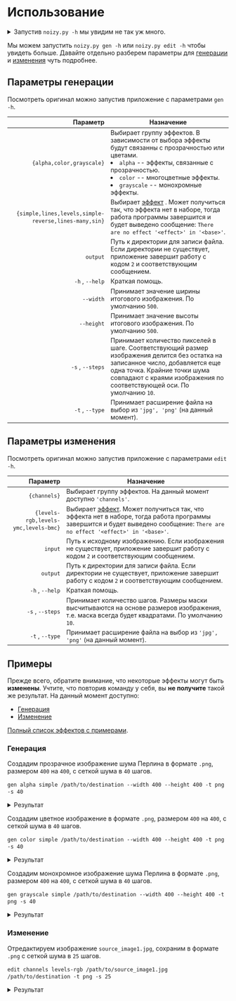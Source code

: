 # Использование
<details>
<summary>Запустив <code>noizy.py -h</code> мы увидим не так уж много.</summary>

```
usage: noizy.py [-h] {gen,edit} ...

Application for generate or editing images using noise

optional arguments:
  -h, --help  show this help message and exit

You can use next commands:
  {gen,edit}
    gen       App will generate new image from noise
    edit      App will editing existing image

Run noizy.py <action> -h to see more details
```
</details>

Мы можем запустить `noizy.py gen -h` или `noizy.py edit -h` чтобы увидеть больше.
Давайте отдельно разберем параметры для [генерации](#параметры-генерации) и [изменения](#параметры-изменения) чуть подробнее.

## Параметры генерации
Посмотреть оригинал можно запустив приложение с параметрами `gen -h`.

|                                                  Параметр | Назначение                                                                                                                                                                                                                                         |
|------------------------------------------------------:|--------------------------------------------------------------------------------------------------------------------------------------------------------------------------------------------------------------------------------------------------------|
|                             `{alpha,color,grayscale}` | Выбирает группу эффектов. В зависимости от выбора эффекты будут связанны с прозрачностью или цветами. <li> `alpha`  -- эффекты, связанные с прозрачностью.</li><li> `color`  -- многоцветные эффекты.</li><li> `grayscale` -- монохромные эффекты.</li>|
| `{simple,lines,levels,simple-reverse,lines-many,sin}` | Выбирает  [эффект][full-effects] . Может получиться так, что эффекта нет в наборе, тогда работа программы завершится и будет выведено сообщение:  `There are no effect '<effect>' in '<base>'`.                                                        |
|                                              `output` | Путь к директории для записи файла. Если директории не существует, приложение завершит работу с кодом  `2` и соответствующим сообщением.                                                                                                               |
|                                       `-h` , `--help` | Краткая помощь.                                                                                                                                                                                                                                        |
|                                             `--width` | Принимает значение ширины итогового изображения. По умолчанию  `500`.                                                                                                                                                                                  |
|                                            `--height` | Принимает значение высоты итогового изображения. По умолчанию  `500`.                                                                                                                                                                                  |
|                                      `-s` , `--steps` | Принимает количество пикселей в шаге. Соответствующий размер изображения делится без остатка на записанное число, добавляется еще одна точка. Крайние точки шума совпадают с краями изображения по соответствующей оси. По умолчанию `10`.             |
|                                       `-t` , `--type` | Принимает расширение файла на выбор из  `'jpg', 'png'` (на данный момент).                                                                                                                                                                             |

## Параметры изменения
Посмотреть оригинал можно запустив приложение с параметрами `edit -h`.

|                             Параметр | Назначение                                                                                                                                                                                      |
|-------------------------------------:|-------------------------------------------------------------------------------------------------------------------------------------------------------------------------------------------------|
|                         `{channels}` | Выбирает группу эффектов. На данный момент доступно  `'channels'`.                                                                                                                              |
| `{levels-rgb,levels-ymc,levels-bmc}` | Выбирает [эффект][full-effects]. Может получиться так, что эффекта нет в наборе, тогда работа программы завершится и будет выведено сообщение:  `There are no effect '<effect>' in '<base>'`.   |
|                              `input` | Путь к исходному изображению. Если изображения не существует, приложение завершит работу с кодом  `2` и соответствующим сообщением.                                                             |
|                             `output` | Путь к директории для записи файла. Если директории не существует, приложение завершит работу с кодом  `2` и соответствующим сообщением.                                                        |
|                      `-h` , `--help` | Краткая помощь.                                                                                                                                                                                 |
|                     `-s` , `--steps` | Принимает количество шагов. Размеры маски высчитываются на основе размеров изображения, т.е. маска всегда будет квадратами. По умолчанию `10`.                                                  |
|                      `-t` , `--type` | Принимает расширение файла на выбор из  `'jpg', 'png'` (на данный момент).                                                                                                                      |

## Примеры
Прежде всего, обратите внимание, что некоторые эффекты могут быть **изменены**.
Учтите, что повторив команду у себя, вы **не получите** такой же результат.
На данный момент доступно:
* [Генерация](#генерация)
* [Изменение](#изменение)

[Полный список эффектов с примерами][full-effects].

### Генерация
Создадим прозрачное изображение шума Перлина в формате `.png`, размером `400` на `400`, с сеткой шума в `40` шагов.
```
gen alpha simple /path/to/destination --width 400 --height 400 -t png -s 40
```
<details><summary>Результат</summary>

![Результат](./examples/gen__alpha__simple__--width_400_--height_400__-t_png__-s_40.png)
</details>

Создадим цветное изображение в формате `.png`, размером `400` на `400`, с сеткой шума в `40` шагов.
```
gen color simple /path/to/destination --width 400 --height 400 -t png -s 40
```
<details><summary>Результат</summary>

![Результат](./examples/gen__color__simple__--width_400__--height__400_-t__png_-s_40.png)
</details>

Создадим монохромное изображение шума Перлина в формате `.png`, размером `400` на `400`, с сеткой шума в `40` шагов.
```
gen grayscale simple /path/to/destination --width 400 --height 400 -t png -s 40
```
<details><summary>Результат</summary>

![Результат](./examples/gen__grayscale__simple__--width_400__--height_400__-t_png__-s_40.png)
</details>

### Изменение
Отредактируем изображение `source_image1.jpg`, сохраним в формате `.png` с сеткой шума в `25` шагов.
```
edit channels levels-rgb /path/to/source_image1.jpg /path/to/destination -t png -s 25
```
<details><summary>Результат</summary>

![Результат](./examples/edit__channels__levels-rgb__-t_png__-s_25.png)
</details>

[full-effects]: ./EFFECTS.md